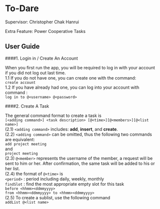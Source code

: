 To-Dare
===================


Supervisor: 	Christopher Chak Hanrui

Extra Feature: 	Power Cooperative Tasks



User Guide
-------------

####1. Login in / Create An Account

When you first run the app, you will be required to log in with your account if you did not log out last time.<br />
1.1 If you do not have one, you can create one with the command:<br />
```create account```<br />
1.2 If you have already had one, you can log into your account with command :<br />
```log in to @<username> @<password>```<br />



####2. Create A Task

The general command format to create a task is<br />
```[<adding command>] <task description> [@<time>][@<members>][@<list name>]```<br />
(2.1) 	```<adding command>``` includes: **add**, **insert**, and **create**.<br />
(2.2) 	```<adding command>``` can be omitted, thus the following two commands are equivalent:<br />
```add project meeting```<br />
and<br />
```project meeting```<br />
(2.3) 	```@<member>``` represents the username of the member, a request will be sent to him or her. After confirmation, the same task will be added to his or her list.<br />
(2.4) 	the format of ```@<time>``` is<br />
	```<period>```	: period including daily, weekly, monthly<br />
	```findSlot```	: find the most appropriate empty slot for this task<br />
	```before <hhmm><ddmmyyyy>```<br />
	```from <hhmm><ddmmyyyy> to <hhmm><ddmmyyyy>```<br />
(2.5) 	To create a sublist, use the following command<br />
	```addList @<list name>```<br />

